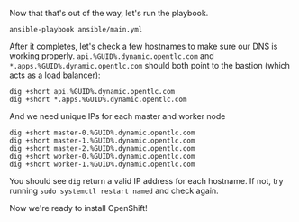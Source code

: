 Now that that's out of the way, let's run the playbook.
```execute
ansible-playbook ansible/main.yml
```
After it completes, let's check a few hostnames to make sure our DNS is working properly. `api.%GUID%.dynamic.opentlc.com` and `*.apps.%GUID%.dynamic.opentlc.com` should both point to the bastion (which acts as a load balancer):
```execute
dig +short api.%GUID%.dynamic.opentlc.com
dig +short *.apps.%GUID%.dynamic.opentlc.com
```

And we need unique IPs for each master and worker node
```execute
dig +short master-0.%GUID%.dynamic.opentlc.com
dig +short master-1.%GUID%.dynamic.opentlc.com
dig +short master-2.%GUID%.dynamic.opentlc.com
dig +short worker-0.%GUID%.dynamic.opentlc.com
dig +short worker-1.%GUID%.dynamic.opentlc.com
```
You should see `dig` return a valid IP address for each hostname. If not, try running `sudo systemctl restart named` and check again.

Now we're ready to install OpenShift!
